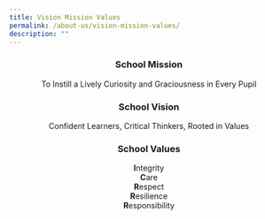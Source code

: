 ```yaml
---
title: Vision Mission Values
permalink: /about-us/vision-mission-values/
description: ""
---
```

### <center>School Mission</center>
<center>To Instill a Lively Curiosity and Graciousness in Every Pupil</center>


### <center>School Vision</center>
<center>Confident Learners, Critical Thinkers, Rooted in Values</center>


### <center>School Values</center>
<center><strong>I</strong>ntegrity<br><strong>C</strong>are<br><strong>R</strong>espect<br><strong>R</strong>esilience<br><strong>R</strong>esponsibility</center>